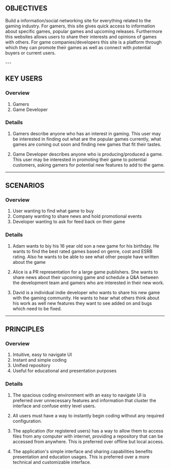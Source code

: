 OBJECTIVES
----------
<p> Build a information/social networking site for everything related to the gaming industry. 
For gamers, this site gives quick access to information about specific games, popular games and 
upcoming releases. Furthermore this websites allows users to share their interests and opinions of games
with others. For game companies/developers this site is a platform through which they can promote their games
as well as connect with potential buyers or current users. </p>
---

KEY USERS
---------

### Overview
1. Gamers
2. Game Developer

### Details
1. Gamers describe anyone who has an interest in gaming.
	This user may be interested in finding out what are the popular games currently,
	what games are coming out soon and finding new games that fit their tastes.

2. Game Developer describes anyone who is producing/produced a game.
 	This user may be interested in promoting their game to potential customers,
	asking gamers for potential new features to add to the game. 
	

---

SCENARIOS
---------

### Overview
1. User wanting to find what game to buy
2. Company wanting to share news and hold promotional events
3. Developer wanting to ask for feed back on their game 

### Details
1. Adam wants to biy his 16 year old son a new game for his birthday.
	He wants to find the best rated games based on genre, cost and ESRB rating.
	Also he wants to be able to see what other people have written about the game

2. Alice is a PR representation for a large game publishers. She wants to share news
	about their upcoming game and schedule a Q&A between the development team
	and gamers who are interested in their new work. 

3. David is a individual indie developer who wants to share his new game with the gaming community. He wants to
	hear what others think about his work as well new features they want to see added on and bugs which need to be fixed.

---

PRINCIPLES
----------

### Overview
1. Intuitive, easy to navigate UI
2. Instant and simple coding
3. Unified repository
4. Useful for educational and presentation purposes

### Details
1. The spacious coding environment with an easy to navigate UI is preferred over
	unnecessary features and information that cluster the interface and confuse
	entry level users.

2. All users must have a way to instantly begin coding without any required configuration.

3. The application (for registered users) has a way to allow them to access files
	from any computer with internet, providing a repository that can be accessed
	from anywhere. This is preferred over offline but local access.

4. The application's simple interface and sharing capabilities benefits presentation and
	education usages. This is preferred over a more technical and customizable interface.
